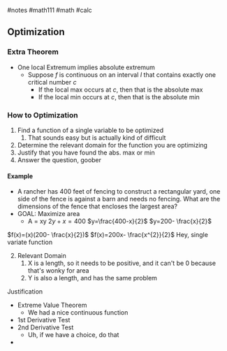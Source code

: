 #notes #math111 #math #calc

## Optimization

### Extra Theorem
- One local Extremum implies absolute extremum
	- Suppose $f$ is continuous on an interval $I$ that contains exactly one critical number $c$
		- If the local max occurs at $c$, then that is the absolute max
		- If the local min occurs at $c$, then that is the absolute min
### How to Optimization
1) Find a function of a single variable to be optimized
	1) That sounds easy but is actually kind of difficult
2) Determine the relevant domain for the function you are optimizing
3) Justify that you have found the abs. max or min
4) Answer the question, goober

#### Example
- A rancher has 400 feet of fencing to construct a rectangular yard, one side of the fence is against a barn and needs no fencing. What are the dimensions of the fence that encloses the largest area? 
- GOAL: Maximize area
	- A = xy
$2y+x = 400$
$y=\frac{400-x}{2}$
$y=200- \frac{x}{2}$

$f(x)=(x)(200- \frac{x}{2})$
$f(x)=200x- \frac{x^{2}}{2}$
Hey, single variate function

2) Relevant Domain
	1) X is a length, so it needs to be positive, and it can't be 0 because that's wonky for area
	2) Y is also a length, and has the same problem

Justification
- Extreme Value Theorem
	- We had a nice continuous function
- 1st Derivative Test
- 2nd Derivative Test
	- Uh, if we have a choice, do that
- 
